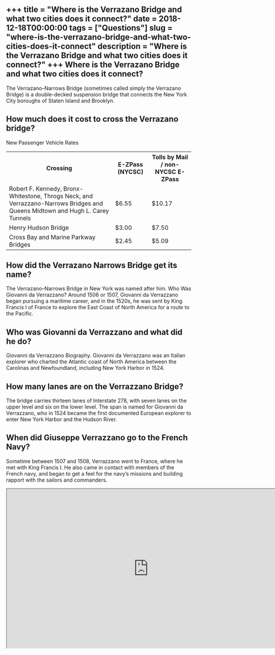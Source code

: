 +++
title = "Where is the Verrazano Bridge and what two cities does it connect?"
date = 2018-12-18T00:00:00
tags = ["Questions"]
slug = "where-is-the-verrazano-bridge-and-what-two-cities-does-it-connect"
description = "Where is the Verrazano Bridge and what two cities does it connect?"
+++
Where is the Verrazano Bridge and what two cities does it connect?
------------------------------------------------------------------

The Verrazano–Narrows Bridge (sometimes called simply the Verrazano Bridge) is a double-decked suspension bridge that connects the New York City boroughs of Staten Island and Brooklyn.

How much does it cost to cross the Verrazano bridge?
----------------------------------------------------

New Passenger Vehicle Rates

<table><tr><th>Crossing</th><th>E-ZPass (NYCSC)</th><th>Tolls by Mail / non-NYCSC E-ZPass</th></tr><tr><td>Robert F. Kennedy, Bronx-Whitestone, Throgs Neck, and Verrazzano-Narrows Bridges and Queens Midtown and Hugh L. Carey Tunnels</td><td>$6.55</td><td>$10.17</td></tr><tr><td>Henry Hudson Bridge</td><td>$3.00</td><td>$7.50</td></tr><tr><td>Cross Bay and Marine Parkway Bridges</td><td>$2.45</td><td>$5.09</td></tr></table>

How did the Verrazano Narrows Bridge get its name?
--------------------------------------------------

The Verrazano–Narrows Bridge in New York was named after him. Who Was Giovanni da Verrazzano? Around 1506 or 1507, Giovanni da Verrazzano began pursuing a maritime career, and in the 1520s, he was sent by King Francis I of France to explore the East Coast of North America for a route to the Pacific.

Who was Giovanni da Verrazzano and what did he do?
--------------------------------------------------

Giovanni da Verrazzano Biography. Giovanni da Verrazzano was an Italian explorer who charted the Atlantic coast of North America between the Carolinas and Newfoundland, including New York Harbor in 1524.

How many lanes are on the Verrazzano Bridge?
--------------------------------------------

The bridge carries thirteen lanes of Interstate 278, with seven lanes on the upper level and six on the lower level. The span is named for Giovanni da Verrazzano, who in 1524 became the first documented European explorer to enter New York Harbor and the Hudson River.

When did Giuseppe Verrazzano go to the French Navy?
---------------------------------------------------

Sometime between 1507 and 1508, Verrazzano went to France, where he met with King Francis I. He also came in contact with members of the French navy, and began to get a feel for the navy’s missions and building rapport with the sailors and commanders.

<iframe allow="accelerometer; autoplay; clipboard-write; encrypted-media; gyroscope; picture-in-picture" allowfullscreen="" class="__youtube_prefs__  epyt-is-override  no-lazyload" data-no-lazy="1" data-origheight="433" data-origwidth="770" data-skipgform_ajax_framebjll="" height="433" id="_ytid_88743" loading="lazy" src="https://www.youtube.com/embed/OFduBSjAD18?enablejsapi=1&autoplay=0&cc_load_policy=0&cc_lang_pref=&iv_load_policy=1&loop=0&modestbranding=0&rel=1&fs=1&playsinline=0&autohide=2&theme=dark&color=red&controls=1&" title="YouTube player" width="770"></iframe>